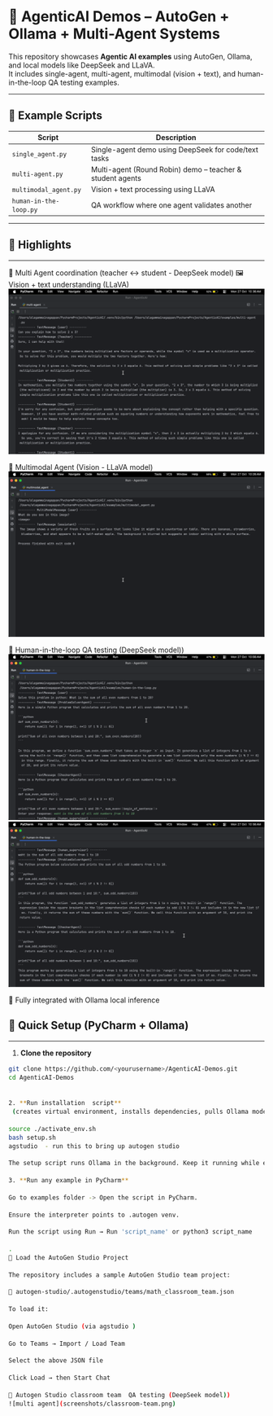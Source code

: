 # 🤖 AgenticAI Demos – AutoGen + Ollama + Multi-Agent Systems

This repository showcases **Agentic AI examples** using AutoGen, Ollama, and local models like DeepSeek and LLaVA.  
It includes single-agent, multi-agent, multimodal (vision + text), and human-in-the-loop QA testing examples.

---

## 🌟 Example Scripts

| Script | Description | 
|--------|-------------|
| `single_agent.py` | Single-agent demo using DeepSeek for code/text tasks |
| `multi-agent.py` | Multi-agent (Round Robin) demo – teacher & student agents |
| `multimodal_agent.py` | Vision + text processing using LLaVA         | 
| `human-in-the-loop.py` | QA workflow where one agent validates another | 


---
##  🧩 Highlights

---
🧠 Multi Agent coordination (teacher ↔ student - DeepSeek model)
🖼 Vision + text understanding (LLaVA)
![multi agent](screenshots/multiagent.png)

💬 Multimodal Agent (Vision - LLaVA model)
![multimodal agent](screenshots/multimodal.png)

🧪 Human-in-the-loop QA testing (DeepSeek model))
![Human In The Loop](screenshots/human1.png)
![Human In The Loop](screenshots/human2.png)


🧰 Fully integrated with Ollama local inference

## 🚀 Quick Setup (PyCharm + Ollama)

---
1. **Clone the repository**

```bash
git clone https://github.com/<yourusername>/AgenticAI-Demos.git
cd AgenticAI-Demos


2. **Run installation  script**
 (creates virtual environment, installs dependencies, pulls Ollama model, starts server)

source ./activate_env.sh
bash setup.sh
agstudio  - run this to bring up autogen studio 

The setup script runs Ollama in the background. Keep it running while executing examples.

3. **Run any example in PyCharm**

Go to examples folder -> Open the script in PyCharm.

Ensure the interpreter points to .autogen venv.

Run the script using Run → Run 'script_name' or python3 script_name

.
🧠 Load the AutoGen Studio Project

The repository includes a sample AutoGen Studio team project:

📂 autogen-studio/.autogenstudio/teams/math_classroom_team.json

To load it:

Open AutoGen Studio (via agstudio )

Go to Teams → Import / Load Team

Select the above JSON file

Click Load → then Start Chat

🧪 Autogen Studio classroom team  QA testing (DeepSeek model))
![multi agent](screenshots/classroom-team.png)


